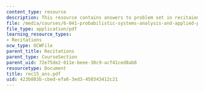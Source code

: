 ```yaml
---
content_type: resource
description: This resource contains answers to problem set in recitaion fifteen.
file: /media/courses/6-041-probabilistic-systems-analysis-and-applied-probability-spring-2006/423b883bcbedefa63ed3450343412c21_rec15_ans.pdf
file_type: application/pdf
learning_resource_types:
- Recitations
ocw_type: OCWFile
parent_title: Recitations
parent_type: CourseSection
parent_uid: 72e75de2-011e-beee-30c9-acf41ced8ab8
resourcetype: Document
title: rec15_ans.pdf
uid: 423b883b-cbed-efa6-3ed3-450343412c21
---
```

